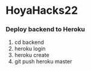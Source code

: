 # HoyaHacks22


### Deploy backend to Heroku

1. cd backend
2. heroku login
3. heroku create
4. git push heroku master